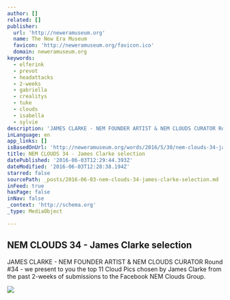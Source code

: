 ```yaml
---
author: []
related: []
publisher:
  url: 'http://neweramuseum.org'
  name: The New Era Museum
  favicon: 'http://neweramuseum.org/favicon.ico'
  domain: neweramuseum.org
keywords:
  - elferink
  - prevot
  - headattacks
  - 2-weeks
  - gabriella
  - crealitys
  - tuke
  - clouds
  - isabella
  - sylvie
description: 'JAMES CLARKE - NEM FOUNDER ARTIST & NEM CLOUDS CURATOR Round #34 - we present to you the top 11 Cloud Pics chosen by James Clarke from the past 2-weeks of submissions to the Facebook NEM Clouds Group.'
inLanguage: en
app_links: []
isBasedOnUrl: 'http://neweramuseum.org/words/2016/5/30/nem-clouds-34-james-clarke-selection'
title: NEM CLOUDS 34 - James Clarke selection
datePublished: '2016-06-03T12:29:44.393Z'
dateModified: '2016-06-03T12:28:38.194Z'
starred: false
sourcePath: _posts/2016-06-03-nem-clouds-34-james-clarke-selection.md
inFeed: true
hasPage: false
inNav: false
_context: 'http://schema.org'
_type: MediaObject

---
```

<article style=""><h1>NEM CLOUDS 34 - James Clarke selection</h1><p>JAMES CLARKE - NEM FOUNDER ARTIST &amp; NEM CLOUDS CURATOR Round #34 - we present to you the top 11 Cloud Pics chosen by James Clarke from the past 2-weeks of submissions to the Facebook NEM Clouds Group.</p><img src="http://static1.squarespace.com/static/50e5b834e4b0837383d7bb18/50e5b834e4b0837383d7bb1f/574c18318259b5de67371cac/1464605173417/13323443_10209312595834960_4406283429575098746_o.jpg?format=1000w" /></article>